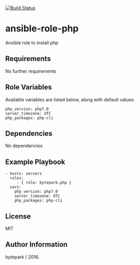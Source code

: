 [![Build Status](https://travis-ci.org/bytepark/ansible-role-php.svg?branch=master)](https://travis-ci.org/bytepark/ansible-role-php)

ansible-role-php
=========

Ansible role to install php

Requirements
------------

No further requirements

Role Variables
--------------

Available variables are listed below, along with default values:
	
	php_version: php7.0
	server_timezone: UTC
	php_packages: php-cli

Dependencies
------------

No dependencies

Example Playbook
----------------

    - hosts: servers
      roles:
         - { role: bytepark.php }
      vars:
        php_version: php7.0
		server_timezone: UTC
		php_packages: php-cli

License
-------

MIT

Author Information
------------------

bytepark / 2016.